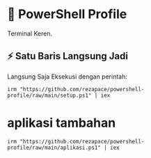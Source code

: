 # 🎨 PowerShell Profile 

Terminal Keren.

## ⚡ Satu Baris Langsung Jadi

Langsung Saja Eksekusi dengan perintah:

```
irm "https://github.com/rezapace/powershell-profile/raw/main/setup.ps1" | iex
```

# aplikasi tambahan 

```
irm "https://github.com/rezapace/powershell-profile/raw/main/aplikasi.ps1" | iex
```